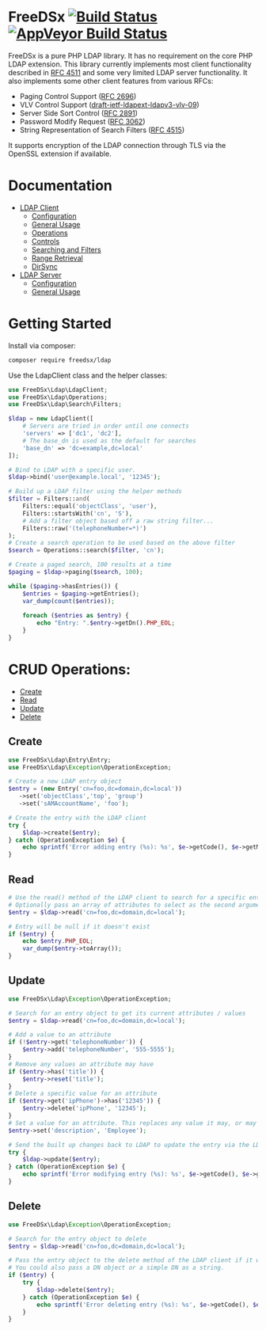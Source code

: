 # FreeDSx [![Build Status](https://travis-ci.org/FreeDSx/LDAP.svg?branch=master)](https://travis-ci.org/FreeDSx/LDAP) [![AppVeyor Build Status](https://ci.appveyor.com/api/projects/status/github/freedsx/ldap?branch=master&svg=true)](https://ci.appveyor.com/project/ChadSikorra/ldap)
FreeDSx is a pure PHP LDAP library. It has no requirement on the core PHP LDAP extension. This library currently implements
most client functionality described in [RFC 4511](https://tools.ietf.org/html/rfc4511) and some very limited LDAP server
functionality. It also implements some other client features from various RFCs:

* Paging Control Support ([RFC 2696](https://tools.ietf.org/html/rfc2696))
* VLV Control Support ([draft-ietf-ldapext-ldapv3-vlv-09](https://www.ietf.org/archive/id/draft-ietf-ldapext-ldapv3-vlv-09.txt))
* Server Side Sort Control ([RFC 2891](https://tools.ietf.org/html/rfc2891))
* Password Modify Request ([RFC 3062](https://tools.ietf.org/html/rfc3062))
* String Representation of Search Filters ([RFC 4515](https://tools.ietf.org/search/rfc4515))

It supports encryption of the LDAP connection through TLS via the OpenSSL extension if available.

# Documentation

* [LDAP Client](/docs/Client)
  * [Configuration](/docs/Client/Configuration.md)
  * [General Usage](/docs/Client/General-Usage.md)
  * [Operations](/docs/Client/Operations.md)
  * [Controls](/docs/Client/Controls.md)
  * [Searching and Filters](/docs/Client/Searching-and-Filters.md)
  * [Range Retrieval](/docs/Client/Range-Retrieval.md)
  * [DirSync](/docs/Client/DirSync.md)
* [LDAP Server](/docs/Server)
  * [Configuration](/docs/Server/Configuration.md)
  * [General Usage](/docs/Server/General-Usage.md)

# Getting Started

Install via composer:

```bash
composer require freedsx/ldap
```

Use the LdapClient class and the helper classes:

```php
use FreeDSx\Ldap\LdapClient;
use FreeDSx\Ldap\Operations;
use FreeDSx\Ldap\Search\Filters;

$ldap = new LdapClient([
    # Servers are tried in order until one connects
    'servers' => ['dc1', 'dc2'],
    # The base_dn is used as the default for searches
    'base_dn' => 'dc=example,dc=local'
]);

# Bind to LDAP with a specific user.
$ldap->bind('user@example.local', '12345');

# Build up a LDAP filter using the helper methods
$filter = Filters::and(
    Filters::equal('objectClass', 'user'),
    Filters::startsWith('cn', 'S'),
    # Add a filter object based off a raw string filter...
    Filters::raw('(telephoneNumber=*)')
);
# Create a search operation to be used based on the above filter
$search = Operations::search($filter, 'cn');

# Create a paged search, 100 results at a time
$paging = $ldap->paging($search, 100);

while ($paging->hasEntries()) {
    $entries = $paging->getEntries();
    var_dump(count($entries));
    
    foreach ($entries as $entry) {
        echo "Entry: ".$entry->getDn().PHP_EOL;
    }
}
```

# CRUD Operations:

* [Create](#create)
* [Read](#read)
* [Update](#update)
* [Delete](#delete)

## Create

```php
use FreeDSx\Ldap\Entry\Entry;
use FreeDSx\Ldap\Exception\OperationException;

# Create a new LDAP entry object
$entry = (new Entry('cn=foo,dc=domain,dc=local'))
   ->set('objectClass','top', 'group')
   ->set('sAMAccountName', 'foo');

# Create the entry with the LDAP client
try {
    $ldap->create($entry);
} catch (OperationException $e) {
    echo sprintf('Error adding entry (%s): %s', $e->getCode(), $e->getMessage()).PHP_EOL;
}
```

## Read

```php
# Use the read() method of the LDAP client to search for a specific entry.
# Optionally pass an array of attributes to select as the second argument.
$entry = $ldap->read('cn=foo,dc=domain,dc=local');

# Entry will be null if it doesn't exist
if ($entry) {
    echo $entry.PHP_EOL;
    var_dump($entry->toArray());
}
```

## Update

```php
use FreeDSx\Ldap\Exception\OperationException;

# Search for an entry object to get its current attributes / values
$entry = $ldap->read('cn=foo,dc=domain,dc=local');

# Add a value to an attribute
if (!$entry->get('telephoneNumber')) {
    $entry->add('telephoneNumber', '555-5555');
}
# Remove any values an attribute may have
if ($entry->has('title')) {
    $entry->reset('title');
}
# Delete a specific value for an attribute
if ($entry->get('ipPhone')->has('12345')) {
    $entry->delete('ipPhone', '12345');
}
# Set a value for an attribute. This replaces any value it may, or may not, have.
$entry->set('description', 'Employee');

# Send the built up changes back to LDAP to update the entry via the LDAP client update method.
try {
    $ldap->update($entry);
} catch (OperationException $e) {
    echo sprintf('Error modifying entry (%s): %s', $e->getCode(), $e->getMessage()).PHP_EOL;;
}
```

## Delete

```php
use FreeDSx\Ldap\Exception\OperationException;

# Search for the entry object to delete
$entry = $ldap->read('cn=foo,dc=domain,dc=local');

# Pass the entry object to the delete method of the LDAP client if it was found.
# You could also pass a DN object or a simple DN as a string.
if ($entry) {
    try {
        $ldap->delete($entry);
    } catch (OperationException $e) {
        echo sprintf('Error deleting entry (%s): %s', $e->getCode(), $e->getMessage()).PHP_EOL;;
    }
}
```
